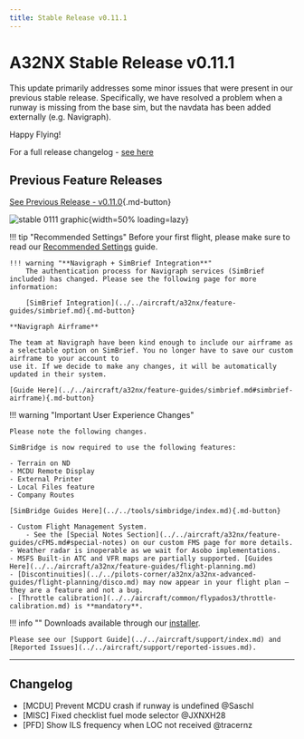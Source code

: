 ```yaml
---
title: Stable Release v0.11.1
---
```


[//]: # (<link rel="stylesheet" href="../../stylesheets/toc-tables.css">)

# A32NX Stable Release v0.11.1

This update primarily addresses some minor issues that were present in our previous stable release. Specifically, we have resolved a problem when a runway is missing from the
base sim, but the navdata has been added externally (e.g. Navigraph).

Happy Flying!

For a full release changelog - [see here](#changelog)

## Previous Feature Releases

[See Previous Release - v0.11.0](v0110.md){.md-button}

![stable 0111 graphic](../assets/0.11.0_graphic_op.png){width=50% loading=lazy}

!!! tip "Recommended Settings"
    Before your first flight, please make sure to read our [Recommended Settings](../../aircraft/install/settings.md) guide.

    !!! warning "**Navigraph + SimBrief Integration**"
        The authentication process for Navigraph services (SimBrief included) has changed. Please see the following page for more information:

        [SimBrief Integration](../../aircraft/a32nx/feature-guides/simbrief.md){.md-button}

    **Navigraph Airframe**

    The team at Navigraph have been kind enough to include our airframe as a selectable option on SimBrief. You no longer have to save our custom airframe to your account to 
    use it. If we decide to make any changes, it will be automatically updated in their system.

    [Guide Here](../../aircraft/a32nx/feature-guides/simbrief.md#simbrief-airframe){.md-button}

!!! warning "Important User Experience Changes"

    Please note the following changes.

    SimBridge is now required to use the following features:

    - Terrain on ND 
    - MCDU Remote Display
    - External Printer
    - Local Files feature
    - Company Routes

    [SimBridge Guides Here](../../tools/simbridge/index.md){.md-button}

    - Custom Flight Management System.
        - See the [Special Notes Section](../../aircraft/a32nx/feature-guides/cFMS.md#special-notes) on our custom FMS page for more details.
    - Weather radar is inoperable as we wait for Asobo implementations.
    - MSFS Built-in ATC and VFR maps are partially supported. [Guides Here](../../aircraft/a32nx/feature-guides/flight-planning.md)
    - [Discontinuities](../../pilots-corner/a32nx/a32nx-advanced-guides/flight-planning/disco.md) may now appear in your flight plan — they are a feature and not a bug.
    - [Throttle calibration](../../aircraft/common/flypados3/throttle-calibration.md) is **mandatory**.

!!! info ""
    Downloads available through our [installer](../../aircraft/install/installation.md).

    Please see our [Support Guide](../../aircraft/support/index.md) and [Reported Issues](../../aircraft/support/reported-issues.md).

---

## Changelog

- [MCDU] Prevent MCDU crash if runway is undefined @Saschl
- [MISC] Fixed checklist fuel mode selector @JXNXH28
- [PFD] Show ILS frequency when LOC not received @tracernz